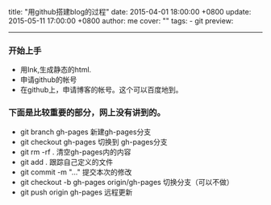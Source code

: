 title: "用github搭建blog的过程"
date: 2015-04-01 18:00:00 +0800
update: 2015-05-11 17:00:00 +0800
author: me
cover: ""
tags:
    - git
preview: 

---

### 开始上手

- 用Ink,生成静态的html.
- 申请github的帐号
- 在github上，申请博客的帐号。这个可以百度地到。

### 下面是比较重要的部分，网上没有讲到的。

- git branch gh-pages 新建gh-pages分支
- git checkout gh-pages 切换到 gh-pages分支
- git rm -rf . 清空gh-pages内的内容
- git add . 跟踪自己定义的文件
- git commit -m "..." 提交本次的修改
- git checkout -b gh-pages origin/gh-pages 切换分支（可以不做）
- git push origin gh-pages 远程更新



